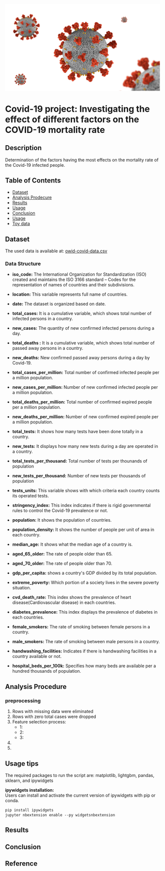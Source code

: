<img src="img/Covid19.jpg" width=750/>

# Covid-19 project: Investigating the effect of different factors on the COVID-19 mortality rate #

## Description
Determination of the factors having the most effects on the mortality rate of the Covid-19 infected people.

## Table of Contents
* [Dataset](#Dataset)
* [Analysis Prodecure](#Analysis-Procedure)  
* [Results](#Results)  
* [Usage](#Usage)  
* [Conclusion](#Conclusion)  
* [Usage](#Usage)  
* [Toy data](#Toy-data)  


## Dataset

The used data is available at: [owid-covid-data.csv](https://ourworldindata.org/coronavirus)

### Data Structure

* **iso_code:** The International Organization for Standardization (ISO) created and maintains the ISO
3166 standard – Codes for the representation of names of countries and their subdivisions.  

* **location:** This variable represents full name of countries.

* **date:** The dataset is organized based on date. 

* **total_cases:** It is a cumulative variable, which shows total number of infected persons in a country.                                                                          
* **new_cases:** The quantity of new confirmed infected persons during a day.

* **total_deaths :** It is a cumulative variable, which shows total number of passed away persons in a country.

* **new_deaths:** New confirmed passed away persons during a day by Covid-19.

* **total_cases_per_million:** Total number of confirmed infected people per a million population.   

* **new_cases_per_million:** Number of new confirmed infected people per a million population. 

* **total_deaths_per_million:** Total number of confirmed expired people per a million population. 

* **new_deaths_per_million:** Number of new confirmed expired people per a million population.  

* **total_tests:** It shows how many tests have been done totally in a country.  

* **new_tests:** It displays how many new tests during a day are operated in a country.  

* **total_tests_per_thousand:** Total number of tests per thounands of population  

* **new_tests_per_thousand:**   Number of new tests per thousands of population 

* **tests_units:** This variable shows with which criteria each country counts its operated tests.   

* **stringency_index:** This index indicates if there is rigid governmental rules to control the Covid-19 prevalence or not.  

* **population:** It shows the population of countries. 

* **population_density:** It shows the number of people per unit of area in each country.  

* **median_age:** It shows what the median age of a country is.  

* **aged_65_older:** The rate of people older than 65.  

* **aged_70_older:** The rate of people older than 70.  

* **gdp_per_capita:** shows a country's GDP divided by its total population.  

* **extreme_poverty:** Which portion of a society lives in the severe poverty situation. 

* **cvd_death_rate:** This index shows the prevalence of heart disease(Cardiovascular disease) in each countries.  

* **diabetes_prevalence:** This index displays the prevalence of diabetes in each countries. 

* **female_smokers:** The rate of smoking between female persons in a country. 

* **male_smokers:** The rate of smoking between male persons in a country.  

* **handwashing_facilities:** Indicates if there is handwashing facilities in a country available or not.   

* **hospital_beds_per_100k:** Specifies how many beds are available per a hundred thousands of population. 
 


## Analysis Procedure

### preprocessing
1. Rows with missing data were eliminated
2. Rows with zero total cases were dropped
3. Feature selection process:  
    * 1:
    * 2:
    * 3:
4.
5.


## Usage tips
The required packages to run the script are: matplotlib, lightgbm, pandas, sklearn, and ipywidgets  
  
  
  
**ipywidgets installation:**  
  Users can install and activate the current version of ipywidgets with pip or conda.  
  
    pip install ipywidgets
    jupyter nbextension enable --py widgetsnbextension
   


## Results

## Conclusion






Reference
-------

